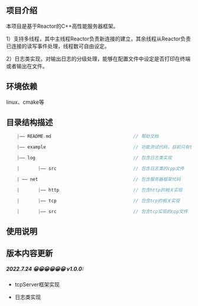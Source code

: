 ## 项目介绍

本项目是基于Reactor的C++高性能服务器框架。

1）支持多线程，其中主线程Reactor负责新连接的建立，其余线程从Reactor负责已连接的读写事件处理，线程数可自由设定。

2）日志类实现，对输出日志的分级处理，能够在配置文件中设定是否打印在终端或者输出在文件。



## 环境依赖

linux、cmake等



## 目录结构描述

```C++
	|—— README.md 								// 帮助文档

	|—— example 								// 功能测试代码，目前只有tcp_server、log测试

	|—— log										// 包含日志类实现

	|		|—— src								// 包含日志类的cpp文件

	| —— net									// 包含服务器框架代码

	| 		|—— http							// 包含http的相关实现

	|		|—— tcp								// 包含tcp的相关实现

	|		|—— src								// 包含tcp实现的cpp文件
```

## 使用说明





## 版本内容更新

##### 2022.7.24 😀😀😀😀😀😀 v1.0.0:

- tcpServer框架实现

- 日志类实现